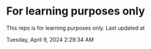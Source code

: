 # For learning purposes only
This repo is for learning purposes only.
Last updated at

Tuesday, April 9, 2024 2:29:34 AM


